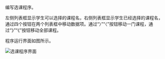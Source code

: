 编写选课程序。

左侧列表框显示学生可以选择的课程名，右侧列表框显示学生已经选择的课程名，通过四个按钮在两个列表框中移动数据项。通过“〉”“〈”按钮移动一门课程，通过“》”“《”按钮移动全部课程。

程序运行界面如图所示。

![选课程序界面](00.png)